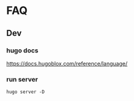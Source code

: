 # FAQ

## Dev

### hugo docs

https://docs.hugoblox.com/reference/language/

### run server

```Shell
hugo server -D
```

